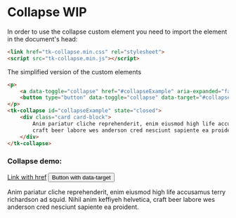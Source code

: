 # Collapse WIP

In order to use the collapse custom element you need to import the element in the document's head:
```html
<link href="tk-collapse.min.css" rel="stylesheet">
<script src="tk-collapse.min.js"></script>
```

The simplified version of the custom elements
```html
<p>
	<a data-toggle="collapse" href="#collapseExample" aria-expanded="false" aria-controls="collapseExample">Link with href</a>
	<button type="button" data-toggle="collapse" data-target="#collapseExample" aria-expanded="false" aria-controls="collapseExample">Button with data-target</button>
</p>
<tk-collapse id="collapseExample" state="closed">
	<div class="card card-block">
		Anim pariatur cliche reprehenderit, enim eiusmod high life accusamus terry richardson ad squid. Nihil anim keffiyeh helvetica,
		craft beer labore wes anderson cred nesciunt sapiente ea proident.
	</div>
</tk-collapse>
```

### Collapse demo:

<div class="mermaid">
	<p>
		<a class="tk-btn tk-btn-small" data-toggle="collapse" href="#collapseExample" aria-expanded="false" aria-controls="collapseExample">Link with href</a>
		<button class="tk-btn tk-btn-small" type="button" data-toggle="collapse" data-target="#collapseExample" aria-expanded="false" aria-controls="collapseExample">Button with data-target</button>
	</p>
	<tk-collapse id="collapseExample" state="closed"><div class="card card-block">Anim pariatur cliche reprehenderit, enim eiusmod high life accusamus terry richardson ad squid. Nihil anim keffiyeh helvetica, craft beer labore wes anderson cred nesciunt sapiente ea proident.</div></tk-collapse>
</div>
